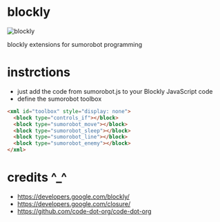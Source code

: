 blockly
=======

![blockly](http://www.robokoding.com/assets/images/blockly.jpg)

blockly extensions for sumorobot programming

instrctions
===========

* just add the code from sumorobot.js to your Blockly JavaScript code
* define the sumorobot toolbox
```html
<xml id="toolbox" style="display: none">
  <block type="controls_if"></block>
  <block type="sumorobot_move"></block>
  <block type="sumorobot_sleep"></block>
  <block type="sumorobot_line"></block>
  <block type="sumorobot_enemy"></block>
</xml>
```

credits ^_^
===========
* https://developers.google.com/blockly/
* https://developers.google.com/closure/
* https://github.com/code-dot-org/code-dot-org
